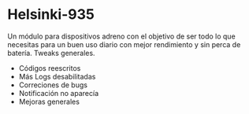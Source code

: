 # Helsinki-935
Un módulo para dispositivos adreno con el objetivo de ser todo lo que necesitas para un buen uso diario con mejor rendimiento y sin perca de batería. Tweaks generales.

- Códigos reescritos
- Más Logs desabilitadas
- Correciones de bugs
- Notificación no aparecía
- Mejoras generales
